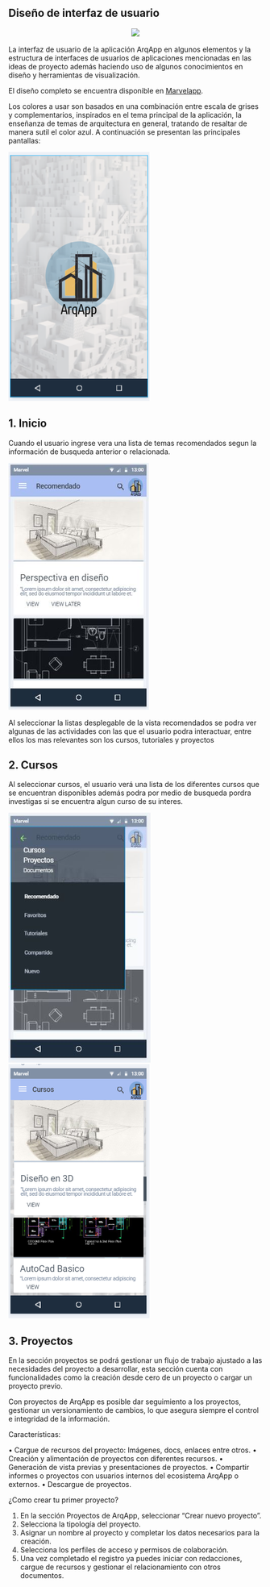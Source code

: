 ## Diseño de interfaz de usuario
<p align="center">
    <img src="https://i.postimg.cc/5N9bsGkt/ArqApp.png">
</p>
La interfaz de usuario de la aplicación ArqApp en algunos elementos y la estructura de interfaces de usuarios de aplicaciones mencionadas en las ideas de proyecto además haciendo uso de algunos conocimientos en diseño y herramientas de visualización.


El diseño completo se encuentra disponible en [Marvelapp](https://marvelapp.com/prototype/69gifd4).


Los colores a usar son basados en una combinación entre escala de grises y complementarios, inspirados en el tema principal de la aplicación, la enseñanza de temas de arquitectura en general, tratando de resaltar de manera sutil el color azul. A continuación se presentan las principales pantallas: 

![App](/images/App.PNG)

## 1. Inicio 
Cuando el usuario ingrese vera una lista de temas recomendados segun la información de busqueda anterior o relacionada.

![Lista de recomendados](/images/Listarecomendados.png)

Al seleccionar la listas desplegable de la vista recomendados se podra ver algunas de las actividades con las que el usuario podra interactuar, entre ellos los mas relevantes son los cursos, tutoriales y proyectos

## 2. Cursos
Al seleccionar cursos, el usuario verá una lista de los diferentes cursos que se encuentran disponibles además podra por medio de busqueda pordra investigas si se encuentra algun curso de su interes.

![Lista desplegable](/images/Listadesplegable.png)
![Cursos](/images/Cursos.PNG)

## 3. Proyectos
En la sección proyectos se podrá gestionar un flujo de trabajo ajustado a las necesidades del proyecto a desarrollar, esta sección cuenta con funcionalidades como la creación desde cero de un proyecto o cargar un proyecto previo.

Con proyectos de ArqApp es posible dar seguimiento a los proyectos, gestionar un versionamiento de cambios, lo que asegura siempre el control e integridad de la información.

Características:

•	Cargue de recursos del proyecto: Imágenes, docs, enlaces entre otros.
•	Creación y alimentación de proyectos con diferentes recursos.
•	Generación de vista previas y presentaciones de proyectos.
•	Compartir informes o proyectos con usuarios internos del ecosistema ArqApp o externos.
•	Descargue de proyectos.

¿Como crear tu primer proyecto?

1.	En la sección Proyectos de ArqApp, seleccionar “Crear nuevo proyecto”.
2.	Selecciona la tipología del proyecto.
3.	Asignar un nombre al proyecto y completar los datos necesarios para la creación.
4.	Selecciona los perfiles de acceso y permisos de colaboración.
5.	Una vez completado el registro ya puedes iniciar con redacciones, cargue de recursos y gestionar el relacionamiento con otros documentos.

